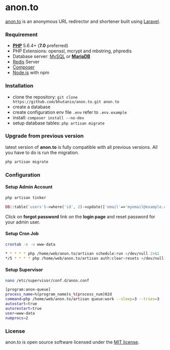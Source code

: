 # anon.to
[anon.to](https://anon.to) is an anonymous URL redirector and shortener built using [Laravel](https://laravel.com/).

### Requirement
- [**PHP**](https://php.net) 5.6.4+ (**7.0** preferred)
- PHP Extensions: openssl, mcrypt and mbstring, phpredis
- Database server: [MySQL](https://www.mysql.com) or [**MariaDB**](https://mariadb.org)
- [Redis](http://redis.io) Server
- [Composer](https://getcomposer.org)
- [Node.js](https://nodejs.org/) with npm

### Installation
* clone the repository: `git clone https://github.com/bhutanio/anon.to.git anon.to`
* create a database
* create configuration env file `.env` refer to `.env.example`
* install: `composer install --no-dev`
* setup database tables: `php artisan migrate`

### Upgrade from previous version
latest version of **anon.to** is fully compatible with all previous versions. All you have to do is run the migration.
 ```bash
php artisan migrate
```

### Configuration
#### Setup Admin Account
```bash
php artisan tinker
```
```php
DB::table('users')->where('id', 2)->update(['email'=>'myemail@example.com']);
```
Click on **forgot password** link on the **login page** and reset password for your admin user.

#### Setup Cron Job
```bash
crontab -e -u www-data
```
```bash
* * * * * php /home/web/anon.to/artisan schedule:run >/dev/null 2>&1
*/5 * * * * php /home/web/anon.to/artisan auth:clear-resets >/dev/null 2>&1
```

#### Setup Supervisor
```bash
nano /etc/supervisor/conf.d/anon.conf
```
```bash
[program:anon-queue]
process_name=%(program_name)s_%(process_num)02d
command=php /home/web/anon.to/artisan queue:work --sleep=3 --tries=3
autostart=true
autorestart=true
user=www-data
numprocs=2
```

### License
anon.to is open source software licensed under the [MIT license](http://opensource.org/licenses/MIT).
